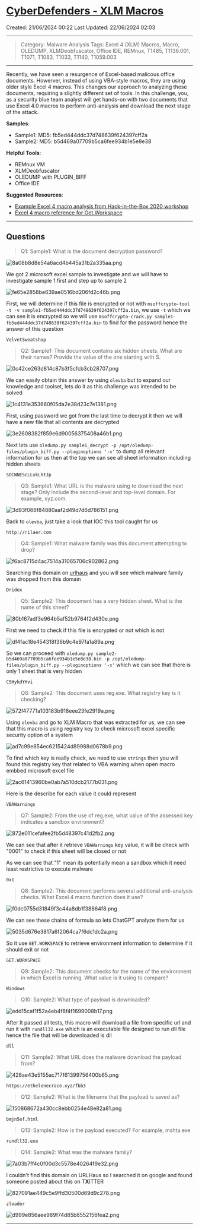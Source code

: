 # [CyberDefenders - XLM Macros](https://cyberdefenders.org/blueteam-ctf-challenges/xlm-macros/)
Created: 21/06/2024 00:22
Last Updated: 22/06/2024 02:03
* * *
>Category: Malware Analysis
>Tags: Excel 4 (XLM) Macros, Macro, OLEDUMP, XLMDeobfuscator, Office IDE, REMnux, T1485, T1136.001, T1071, T1083, T1033, T1140, T1059.003
* * *
Recently, we have seen a resurgence of Excel-based malicous office documents. Howerver, instead of using VBA-style macros, they are using older style Excel 4 macros. This changes our approach to analyzing these documents, requiring a slightly different set of tools. In this challenge, you, as a security blue team analyst will get hands-on with two documents that use Excel 4.0 macros to perform anti-analysis and download the next stage of the attack.

**Samples**:
- Sample1: MD5: fb5ed444ddc37d748639f624397cff2a
- Sample2: MD5: b5d469a07709b5ca6fee934b1e5e8e38

**Helpful Tools**:
- REMnux VM
- XLMDeobfuscator
- OLEDUMP with PLUGIN_BIFF
- Office IDE

**Suggested Resources**:
- [Example Excel 4 macro analysis from Hack-in-the-Box 2020 workshop](https://youtu.be/_rlEpPwSIoc?t=6421)
- [Excel 4 macro reference for Get.Workspace](https://0xevilc0de.com/excel-4-macros-get-workspace-reference/)
* * *
## Questions
> Q1: Sample1: What is the document decryption password?

![8a08b8d8e54a6acd4b445a31b2a335aa.png](../../_resources/8a08b8d8e54a6acd4b445a31b2a335aa.png)

We got 2 microsoft excel sample to investigate and we will have to investigate sample 1 first and step up to sample 2 

![fe65e2858be639ae0516bd206fd2c46b.png](../../_resources/fe65e2858be639ae0516bd206fd2c46b.png)

First, we will determine if this file is encrypted or not with `msoffcrypto-tool -t -v sample1-fb5ed444ddc37d748639f624397cff2a.bin`, we use `-t` which we can see it is encrypted so we will use `msoffcrypto-crack.py sample1-fb5ed444ddc37d748639f624397cff2a.bin` to find for the password hence the answer of this question

```
VelvetSweatshop
```

> Q2: Sample1: This document contains six hidden sheets. What are their names? Provide the value of the one starting with S.

![0c42ce263d814c87b3f5cfcb3cb28707.png](../../_resources/0c42ce263d814c87b3f5cfcb3cb28707.png)

We can easily obtain this answer by using `olevba` but to expand our knowledge and toolset, lets do it as this challenge was intended to be solved

![1c4131e353660f05da2e38d23c7e1381.png](../../_resources/1c4131e353660f05da2e38d23c7e1381.png)

First, using password we got from the last time to decrypt it then we will have a new file that all contents are decrypted 

![3e2608382f859e6d90056375408a46b1.png](../../_resources/3e2608382f859e6d90056375408a46b1.png)

Next lets use `oledump.py sample1_decrypt -p /opt/oledump-files/plugin_biff.py --pluginoptions '-x'` to dump all relevant information for us then at the top we can see all sheet information including hidden sheets

```
SOCWNEScLLxkLhtJp
```

> Q3: Sample1: What URL is the malware using to download the next stage? Only include the second-level and top-level domain. For example, xyz.com.

![3d93f066f84880aaf2d49d7d6d786151.png](../../_resources/3d93f066f84880aaf2d49d7d6d786151.png)

Back to `olevba`, just take a look that IOC this tool caught for us

```
http://rilaer.com
```

> Q4: Sample1: What malware family was this document attempting to drop?

![f6ac8715d4ac7514a31065706c902862.png](../../_resources/f6ac8715d4ac7514a31065706c902862.png)

Searching this domain on [urlhaus](https://urlhaus.abuse.ch/browse.php?search=rilaer.com) and you will see which malware family was dropped from this domain

```
Dridex
```

> Q5: Sample2: This document has a very hidden sheet. What is the name of this sheet?

![80b167adf3e964b5af52b9764f2d430e.png](../../_resources/80b167adf3e964b5af52b9764f2d430e.png)

First we need to check if this file is encrypted or not which is not

![df4fac18e454318f36b9c4e97fa1a89a.png](../../_resources/df4fac18e454318f36b9c4e97fa1a89a.png)

So we can proceed with `oledump.py sample2-b5d469a07709b5ca6fee934b1e5e8e38.bin -p /opt/oledump-files/plugin_biff.py --pluginoptions '-x'` which we can see that there is only 1 sheet that is very hidden

```
CSHykdYHvi
```

> Q6: Sample2: This document uses reg.exe. What registry key is it checking?

![572f47771a103183b918eee23fe2919a.png](../../_resources/572f47771a103183b918eee23fe2919a.png)

Using `olevba` and go to XLM Macro that was extracted for us, we can see that this macro is using registry key to check microsoft excel specific security option of a system

![ad7c99e854ec6215424d89988d0678b9.png](../../_resources/ad7c99e854ec6215424d89988d0678b9.png)

To find which key is really check, we need to use `strings` then you will found this registry key that related to VBA warning when open macro embbed microsoft excel file

![2ac61413960be0ab7a510dcb2177b031.png](../../_resources/2ac61413960be0ab7a510dcb2177b031.png)

Here is the describe for each value it could represent

```
VBAWarnings
```

> Q7: Sample2: From the use of reg.exe, what value of the assessed key indicates a sandbox environment?

![872e011cefafee2fb5d48397c41d2fb2.png](../../_resources/872e011cefafee2fb5d48397c41d2fb2.png)

We can see that after it retrieve `VBAWarnings` key value, it will be check with "0001" to check if this sheet will be closed or not

As we can see that "1" mean its potentially mean a sandbox which it need least restrictive to execute malware

```
0x1
```

> Q8: Sample2: This document performs several additional anti-analysis checks. What Excel 4 macro function does it use?

![f0dc0755d31849f3c44a8db1f38864f8.png](../../_resources/f0dc0755d31849f3c44a8db1f38864f8.png)

We can see these chains of formula so lets ChatGPT analyze them for us

![5035d676e3817a6f2064ca7f6dc1dc2a.png](../../_resources/5035d676e3817a6f2064ca7f6dc1dc2a.png)

So it use `GET.WORKSPACE` to retrieve environment information to determine if it should exit or not 

```
GET.WORKSPACE
```

> Q9: Sample2: This document checks for the name of the environment in which Excel is running. What value is it using to compare?
```
Windows
```

> Q10: Sample2: What type of payload is downloaded?

![edd15caf1f52a4eb4f8f4f1699008b17.png](../../_resources/edd15caf1f52a4eb4f8f4f1699008b17.png)

After It passed all tests, this macro will download a file from specific url and run it with `rundll32.exe` which is an executable file designed to run dll file hence the file that will be downloaded is dll 

```
dll
```

> Q11: Sample2: What URL does the malware download the payload from?

![428ae43e5155ac717f61399756400b65.png](../../_resources/428ae43e5155ac717f61399756400b65.png)
```
https://ethelenecrace.xyz/fbb3
```

> Q12: Sample2: What is the filename that the payload is saved as?

![150868672a430cc8ebb0254e48e82a81.png](../../_resources/150868672a430cc8ebb0254e48e82a81.png)
```
bmjn5ef.html
```

> Q13: Sample2: How is the payload executed? For example, mshta.exe
```
rundll32.exe
```

> Q14: Sample2: What was the malware family?

![7a03b7ff4c0f00d3c5578e40264f9e32.png](../../_resources/7a03b7ff4c0f00d3c5578e40264f9e32.png)

I couldn't find this domain on URLHaus so I searched it on google and found someone posted about this on T**X**ITTER

![827091ae449c5e9ffd30500d69d9c278.png](../../_resources/827091ae449c5e9ffd30500d69d9c278.png)
```
zloader
```

![d999e856aee989f74d85b8552156fea2.png](../../_resources/d999e856aee989f74d85b8552156fea2.png)
* * *
